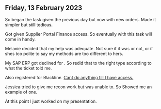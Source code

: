 ## Friday, 13 February 2023

So began the task given the previous day but now with new orders. Made it simpler but still tedious.

Got given Supplier Portal Finance access. So eventually with this task will come in handy.

Melanie decided that my help was adequate. Not sure if it was or not, or if shes too polite to say my methods are too different to hers.

My SAP ERP got declined for [](Unintuitive.md#User%20Menus%7Cbeing%20the%20wrong%20type). So redid that to the right type according to what the ticket told me.

Also registered for Blackline. [Cant do anything till I have access.](Efficiency.md)

Jessica tried to give me recon work but was unable to. So Showed me an example of one.

At this point I just worked on my presentation.